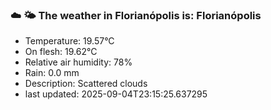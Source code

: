 ### ☁️ 🌤️  The weather in Florianópolis is: Florianópolis

- Temperature: 19.57°C
- On flesh: 19.62°C
- Relative air humidity: 78%
- Rain: 0.0 mm
- Description: Scattered clouds
- last updated: 2025-09-04T23:15:25.637295
